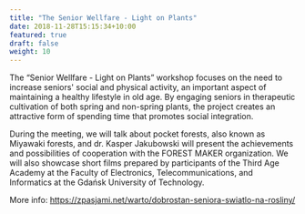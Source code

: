 ```yaml
---
title: "The Senior Wellfare - Light on Plants"
date: 2018-11-28T15:15:34+10:00
featured: true
draft: false
weight: 10
---
```


The “Senior Wellfare - Light on Plants” workshop focuses on the need to increase seniors' social and physical activity, an important aspect of maintaining a healthy lifestyle in old age. By engaging seniors in therapeutic cultivation of both spring and non-spring plants, the project creates an attractive form of spending time that promotes social integration.

During the meeting, we will talk about pocket forests, also known as Miyawaki forests, and dr. Kasper Jakubowski will present the achievements and possibilities of cooperation with the FOREST MAKER organization. We will also showcase short films prepared by participants of the Third Age Academy at the Faculty of Electronics, Telecommunications, and Informatics at the Gdańsk University of Technology.

More info: https://zpasjami.net/warto/dobrostan-seniora-swiatlo-na-rosliny/